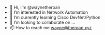 - 👋 Hi, I’m @waynetheroan
- 👀 I’m interested in Network Automation
- 🌱 I’m currently learning Cisco DevNet/Python
- 💞️ I’m looking to collaborate on ...
- 📫 How to reach me wayne@theroan.xyz

<!---
waynetheroan/waynetheroan is a ✨ special ✨ repository because its `README.md` (this file) appears on your GitHub profile.
You can click the Preview link to take a look at your changes.
--->
